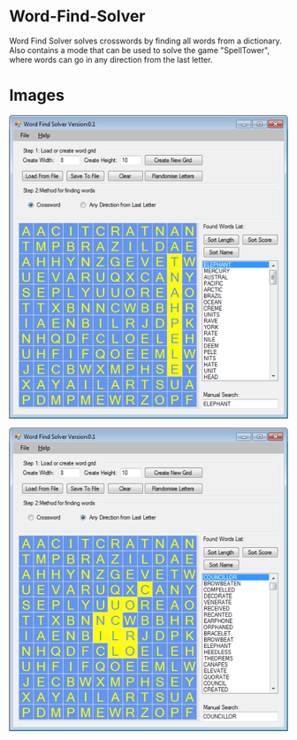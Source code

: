 Word-Find-Solver
================
Word Find Solver solves crosswords by finding all words from a dictionary.
Also contains a mode that can be used to solve the game "SpellTower", where words can go in any direction from the last letter.

Images
======
![wfs1](https://github.com/EvilSeven/Word-Find-Solver/raw/master/INFO/wfs1.png)

![wfs2](https://github.com/EvilSeven/Word-Find-Solver/raw/master/INFO/wfs2.png)
